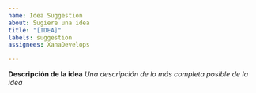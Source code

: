 ```yaml
---
name: Idea Suggestion
about: Sugiere una idea
title: "[IDEA]"
labels: suggestion
assignees: XanaDevelops

---
```


**Descripción de la idea**
_Una descripción de lo más completa posible de la idea_

